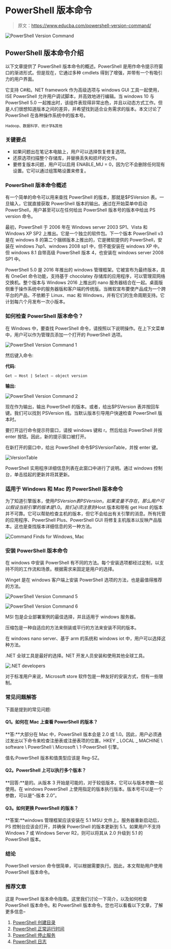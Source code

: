 # PowerShell 版本命令

> 原文：<https://www.educba.com/powershell-version-command/>

![PowerShell Version Command](img/1115cf9c8e19f3b981807e69c6ea5677.png)



## **PowerShell 版本命令介绍**

以下文章提供了 PowerShell 版本命令的概述。PowerShell 是用作命令提示符窗口的渐进形式。但是现在，它通过多种 cmdlets 得到了增强，并带有一个有吸引力的用户界面。

它支持 C#和。NET framework 作为高级选项与 windows GUI 工具一起使用，ISE PowerShell 允许用户调试脚本，并高效地进行编辑。当 windows 10 与 PowerShell 5.0 一起推出时，该组件表现得非常出色，并且以动态方式工作。但是人们很想知道版本之间的差异，并希望找到适合业务需求的版本。本文讨论了 PowerShell 在各种操作系统中的版本号。

<small>Hadoop、数据科学、统计学&其他</small>

### 关键要点

*   如果问题出在笔记本电脑上，用户可以选择恢复修复选项。
*   还原选项扫描整个存储库，并替换丢失和损坏的文件。
*   要修复版本问题，用户可以启用 ENABLE_MU = 0，因为它不会删除任何现有设置。它可以通过组策略设置来修复。

### PowerShell 版本命令概述

有一个简单的命令可以用来查找 PowerShell 的版本，那就是$PSVersion 表。一旦输入，它就直接获取 PowerShell 版本的输出。通过在开始菜单中启动 PowerShell，用户甚至可以在任何给出 PowerShell 版本号的版本中给出 PS version 命令。

最初，PowerShell 于 2006 年在 Windows server 2003 SP1、Vista 和 Windows XP SP2 上推出。它是一个独立的软件包。下一个版本 PowerShell v3 是在 windows 8 的第二个捆绑版本上推出的，它是微软提供的 PowerShell，安装在 windows 7sp1、windows 2008 sp1 中，但不能安装在 windows XP 中。但 windows 8.1 自带高级 PowerShell 版本 4，也安装在 windows server 2008 SP1 中。

PowerShell 5.0 是 2016 年推出的 windows 管理框架。它被宣布为最终版本，具有 OneGet 命令功能，支持基于 chocolatey 存储库的应用程序，可以管理双网络交换机。整个版本与 Windows 2016 上推出的 nano 服务器结合在一起。桌面版侧重于操作系统中的服务器版和客户端的传统版。当微软宣布要使产品成为一个跨平台的产品，不依赖于 Linux、mac 和 Windows，并有它们的生命周期支持。它计划每六个月发布一次小版本。

### 如何检查 PowerShell 版本命令？

在 Windows 中，要查找 PowerShell 命令，请按照以下说明操作。在上下文菜单中，用户可以作为管理员添加一个打开的 PowerShell 选项。

![PowerShell Version Command 1](img/b197e68917e17b6ca8635029ad582e8d.png)



然后键入命令:

**代码:**

```
Get – Host | Select – object version
```

**输出:**

![PowerShell Version Command 2](img/3e606c576e15d0a9ea2dc822b6c6f1db.png)



现在作为输出，输出 PowerShell 的版本。或者，给出$PSVersion 表并按回车键。我们可以找到 PSVersion 线。当默认版本引导用户快速检查 PowerShell 版本时。

要打开运行命令提示符窗口，请按 windows 键和 r。然后给出 PowerShell 并按 enter 按钮。因此，新的提示窗口被打开。

在新打开的窗口中，给出 PowerShell 命令$PSVersionTable，并按 enter 键。

![VersionTable](img/5d14f64d65a619e703f29ecea70fb8be.png)



PowerShell 实用程序详细信息列表在此窗口中进行了说明。通过 windows 控制台，单击挂起的更新并将其更新。

### 适用于 Windows 和 Mac 的 PowerShell 版本命令

为了知道引擎版本，使用$PSVersion 表 PSVersion，如果变量不存在，那么用户可以假设当前引擎的版本是 1.0。我们必须注意到$Host 版本和带有 get Host 的版本并不可靠。它可以帮助检查主机的版本，但它不会给出有关引擎的消息。所有托管的应用程序、PowerShell Plus、PowerShell GUI 将修复主机版本以反映产品版本。这也是查找版本详细信息的另一种方法。

![Command Finds for Windows, Mac](img/14c388f7eb23a6a3e86fe626032e905d.png)



### 安装 PowerShell 版本命令

在 windows 中安装 PowerShell 有不同的方法。每个安装选项都经过定制，以支持不同的工作流和场景。根据需求来固定是用户的选择。

Winget 是在 windows 客户端上安装 PowerShell 选项的方法，也是最值得推荐的方法。

![PowerShell Version Command 5](img/1d9d939e5b07bfcb649b138d7b9bdbe3.png)



![PowerShell Version Command 6](img/88dd7c80181cea6905480c17576164e8.png)



MSI 包是企业部署案例的最佳选择，并且适用于 windows 服务器。

压缩包是一种自适应的方法来侧装或平行的方法来安装不同的版本。

在 windows nano server、基于 arm 的系统和 windows iot 中，用户可以选择这种方法。

.NET 全球工具是最好的选择。NET 开发人员安装和使用其他全球工具。

![.NET developers](img/ad923ba6f21b2d058f4992ecfd839a77.png)



对于标准用户来说，Microsoft store 软件包是一种友好的安装方式，但有一些限制。

### 常见问题解答

下面是提到的常见问题:

#### Q1。如何在 Mac 上查看 PowerShell 的版本？

**答:**大部分在 Mac 中，PowerShell 版本会是 2.0 或 1.0。因此，用户必须通过发出以下命令来检查注册表或注册表项的位置。HKEY _ LOCAL _ MACHINE \ software \ PowerShell \ Microsoft \ 1-PowerShell 引擎。

值名:PowerShell 版本和值类型应该是 Reg-SZ。

#### Q2。PowerShell 上可以执行多个版本？

**回答:**是的。从版本 3 开始是可能的，对于较低版本，它可以与版本参数一起使用。在 windows PowerShell 上使用指定的版本执行版本。版本号可以是一个参数，可以是“-版本 2.0”。

#### Q3。如何更换 PowerShell 的版本？

**答案:**windows 管理框架应该安装在 5.1 MSU 文件上。服务器重新启动后，PS 控制台应该会打开，并确保 PowerShell 的版本更新到 5.1。如果用户不支持 Windows 7 或 Windows Server R2，则可以将其从 2.0 升级到 5.1 的 PowerShell 版本。

### 结论

PowerShell version 命令很简单，可以根据需要执行。因此，本文帮助用户使用 PowerShell 版本命令。

### 推荐文章

这是 PowerShell 版本命令指南。这里我们讨论一下简介，以及如何检查 PowerShell 版本命令。和 PowerShell 版本命令。您也可以看看以下文章，了解更多信息–

1.  [PowerShell 创建目录](https://www.educba.com/powershell-create-directory/)
2.  [PowerShell 正常运行时间](https://www.educba.com/powershell-uptime/)
3.  [PowerShell 停止服务](https://www.educba.com/powershell-stop-service/)
4.  [PowerShell 日志](https://www.educba.com/powershell-logging/)





